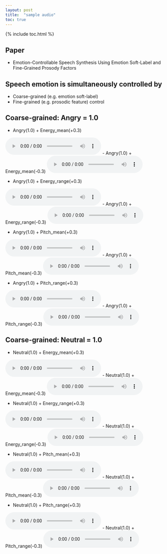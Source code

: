 ```yaml
---
layout: post
title:  "sample audio"
toc: true
---
```


{% include toc.html %}

## Paper
- Emotion-Controllable Speech Synthesis Using Emotion Soft-Label and Fine-Grained Prosody Factors

## Speech emotion is simultaneously controlled by
  - Coarse-grained (e.g. emotion soft-label)
  - Fine-grained (e.g. prosodic feature) control

## Coarse-grained: Angry = 1.0
  - Angry(1.0) + Energy_mean(+0.3)
  <audio controls="controls">
    <source type="audio/wav" src="/luo_blog/assets/audio/emo2psd_ang_eng_mean_0_3_wav1_gen.wav"></source>
    <p>Your browser does not support the audio element.</p>
  </audio>
  - Angry(1.0) + Energy_mean(-0.3)
  <audio controls="controls">
    <source type="audio/wav" src="/luo_blog/assets/audio/emo2psd_ang_eng_mean_m0_3_wav1_gen.wav"></source>
    <p>Your browser does not support the audio element.</p>
  </audio>

  - Angry(1.0) + Energy_range(+0.3)
  <audio controls="controls">
    <source type="audio/wav" src="/luo_blog/assets/audio/emo2psd_ang_eng_range_0_3_wav1_gen.wav"></source>
    <p>Your browser does not support the audio element.</p>
  </audio>
  - Angry(1.0) + Energy_range(-0.3)
  <audio controls="controls">
    <source type="audio/wav" src="/luo_blog/assets/audio/emo2psd_ang_eng_range_m0_3_wav1_gen.wav"></source>
    <p>Your browser does not support the audio element.</p>
  </audio>

  - Angry(1.0) + Pitch_mean(+0.3)
  <audio controls="controls">
    <source type="audio/wav" src="/luo_blog/assets/audio/emo2psd_ang_pitch_mean_0_3_wav1_gen.wav"></source>
    <p>Your browser does not support the audio element.</p>
  </audio>
  - Angry(1.0) + Pitch_mean(-0.3)
  <audio controls="controls">
    <source type="audio/wav" src="/luo_blog/assets/audio/emo2psd_ang_pitch_mean_m0_3_wav1_gen.wav"></source>
    <p>Your browser does not support the audio element.</p>
  </audio>

  - Angry(1.0) + Pitch_range(+0.3)
  <audio controls="controls">
    <source type="audio/wav" src="/luo_blog/assets/audio/emo2psd_ang_pitch_range_0_3_wav1_gen.wav"></source>
    <p>Your browser does not support the audio element.</p>
  </audio>
  - Angry(1.0) + Pitch_range(-0.3)
  <audio controls="controls">
    <source type="audio/wav" src="/luo_blog/assets/audio/emo2psd_ang_pitch_range_m0_3_wav1_gen.wav"></source>
    <p>Your browser does not support the audio element.</p>
  </audio>

## Coarse-grained: Neutral = 1.0
  - Neutral(1.0) + Energy_mean(+0.3)
  <audio controls="controls">
    <source type="audio/wav" src="/luo_blog/assets/audio/emo2psd_neu_eng_mean_0_3_wav1_gen.wav"></source>
    <p>Your browser does not support the audio element.</p>
  </audio>
  - Neutral(1.0) + Energy_mean(-0.3)
  <audio controls="controls">
    <source type="audio/wav" src="/luo_blog/assets/audio/emo2psd_neu_eng_mean_m0_3_wav1_gen.wav"></source>
    <p>Your browser does not support the audio element.</p>
  </audio>

  - Neutral(1.0) + Energy_range(+0.3)
  <audio controls="controls">
    <source type="audio/wav" src="/luo_blog/assets/audio/emo2psd_neu_eng_range_0_3_wav1_gen.wav"></source>
    <p>Your browser does not support the audio element.</p>
  </audio>
  - Neutral(1.0) + Energy_range(-0.3)
  <audio controls="controls">
    <source type="audio/wav" src="/luo_blog/assets/audio/emo2psd_neu_eng_range_m0_3_wav1_gen.wav"></source>
    <p>Your browser does not support the audio element.</p>
  </audio>

  - Neutral(1.0) + Pitch_mean(+0.3)
  <audio controls="controls">
    <source type="audio/wav" src="/luo_blog/assets/audio/emo2psd_neu_pitch_mean_0_3_wav1_gen.wav"></source>
    <p>Your browser does not support the audio element.</p>
  </audio>
  - Neutral(1.0) + Pitch_mean(-0.3)
  <audio controls="controls">
    <source type="audio/wav" src="/luo_blog/assets/audio/emo2psd_neu_pitch_mean_m0_3_wav1_gen.wav"></source>
    <p>Your browser does not support the audio element.</p>
  </audio>

  - Neutral(1.0) + Pitch_range(+0.3)
  <audio controls="controls">
    <source type="audio/wav" src="/luo_blog/assets/audio/emo2psd_neu_pitch_range_0_3_wav1_gen.wav"></source>
    <p>Your browser does not support the audio element.</p>
  </audio>
  - Neutral(1.0) + Pitch_range(-0.3)
  <audio controls="controls">
    <source type="audio/wav" src="/luo_blog/assets/audio/emo2psd_neu_pitch_range_m0_3_wav1_gen.wav"></source>
    <p>Your browser does not support the audio element.</p>
  </audio>
